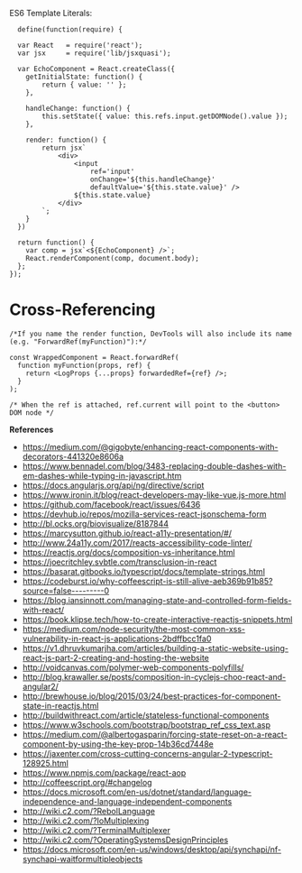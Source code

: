 ES6 Template Literals:

      define(function(require) {

      var React   = require('react');
      var jsx     = require('lib/jsxquasi');

      var EchoComponent = React.createClass({
        getInitialState: function() {
            return { value: '' };
        },

        handleChange: function() {
            this.setState({ value: this.refs.input.getDOMNode().value });
        },

        render: function() {
            return jsx`
                <div>
                    <input 
                        ref='input' 
                        onChange='${this.handleChange}' 
                        defaultValue='${this.state.value}' />
                    ${this.state.value}
                </div>
            `;
        }
      })

      return function() {
        var comp = jsx`<${EchoComponent} />`;
        React.renderComponent(comp, document.body);
      };
    });


# Cross-Referencing

    /*If you name the render function, DevTools will also include its name (e.g. "ForwardRef(myFunction)"):*/

    const WrappedComponent = React.forwardRef(
      function myFunction(props, ref) {
        return <LogProps {...props} forwardedRef={ref} />;
      }
    );

    /* When the ref is attached, ref.current will point to the <button> DOM node */

**References**
* https://medium.com/@gigobyte/enhancing-react-components-with-decorators-441320e8606a
* https://www.bennadel.com/blog/3483-replacing-double-dashes-with-em-dashes-while-typing-in-javascript.htm
* https://docs.angularjs.org/api/ng/directive/script
* https://www.ironin.it/blog/react-developers-may-like-vue.js-more.html
* https://github.com/facebook/react/issues/6436
* https://devhub.io/repos/mozilla-services-react-jsonschema-form
* http://bl.ocks.org/biovisualize/8187844
* https://marcysutton.github.io/react-a11y-presentation/#/
* http://www.24a11y.com/2017/reacts-accessibility-code-linter/
* https://reactjs.org/docs/composition-vs-inheritance.html
* https://joecritchley.svbtle.com/transclusion-in-react
* https://basarat.gitbooks.io/typescript/docs/template-strings.html
* https://codeburst.io/why-coffeescript-is-still-alive-aeb369b91b85?source=false---------0
* https://blog.iansinnott.com/managing-state-and-controlled-form-fields-with-react/
* https://book.klipse.tech/how-to-create-interactive-reactjs-snippets.html
* https://medium.com/node-security/the-most-common-xss-vulnerability-in-react-js-applications-2bdffbcc1fa0
* https://v1.dhruvkumarjha.com/articles/building-a-static-website-using-react-js-part-2-creating-and-hosting-the-website
* http://voidcanvas.com/polymer-web-components-polyfills/
* http://blog.krawaller.se/posts/composition-in-cyclejs-choo-react-and-angular2/
* http://brewhouse.io/blog/2015/03/24/best-practices-for-component-state-in-reactjs.html
* http://buildwithreact.com/article/stateless-functional-components
* https://www.w3schools.com/bootstrap/bootstrap_ref_css_text.asp
* https://medium.com/@albertogasparin/forcing-state-reset-on-a-react-component-by-using-the-key-prop-14b36cd7448e
* https://jaxenter.com/cross-cutting-concerns-angular-2-typescript-128925.html
* https://www.npmjs.com/package/react-aop
* http://coffeescript.org/#changelog
* https://docs.microsoft.com/en-us/dotnet/standard/language-independence-and-language-independent-components
* http://wiki.c2.com/?RebolLanguage
* http://wiki.c2.com/?IoMultiplexing
* http://wiki.c2.com/?TerminalMultiplexer
* http://wiki.c2.com/?OperatingSystemsDesignPrinciples
* https://docs.microsoft.com/en-us/windows/desktop/api/synchapi/nf-synchapi-waitformultipleobjects
